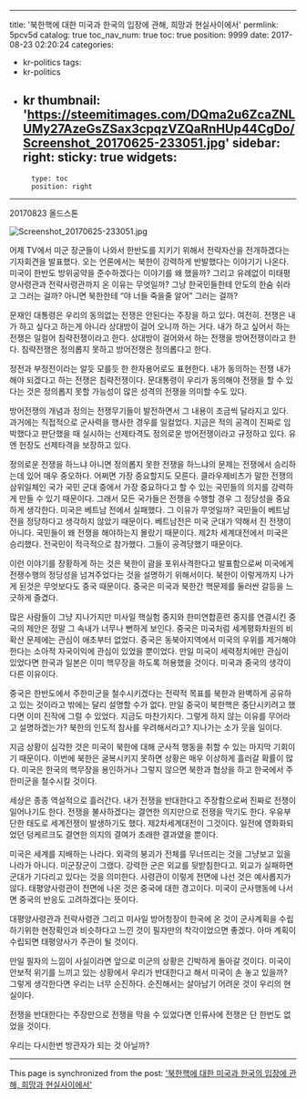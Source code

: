 
---
title: '북한핵에 대한 미국과 한국의 입장에 관해, 희망과 현실사이에서'
permlink: 5pcv5d
catalog: true
toc_nav_num: true
toc: true
position: 9999
date: 2017-08-23 02:20:24
categories:
- kr-politics
tags:
- kr-politics
- kr
thumbnail: 'https://steemitimages.com/DQma2u6ZcaZNLUMy27AzeGsZSax3cpqzVZQaRnHUp44CgDo/Screenshot_20170625-233051.jpg'
sidebar:
    right:
        sticky: true
widgets:
    -
        type: toc
        position: right
---


20170823 올드스톤

![Screenshot_20170625-233051.jpg](https://steemitimages.com/DQma2u6ZcaZNLUMy27AzeGsZSax3cpqzVZQaRnHUp44CgDo/Screenshot_20170625-233051.jpg)


어제 TV에서 미군 장군들이 나와서 한반도를 지키기 위해서 전략자산을 전개하겠다는 기자회견을 발표했다. 오는 언론에서는 북한이 강력하게 반발했다는 이야기기 나온다. 미국이 한반도 방위공약을 준수하겠다는 이야기를 왜 했을까? 그리고 유례없이 미태평양사령관과 전략사령관까지 온 이유는 무엇일까? 그냥 한국민들한테 안도의 한숨 쉬라고 그러는 걸까? 아니면 북한한테 “야 너들 죽을줄 알어” 그러는 걸까?

문재인 대통령은 우리의 동의없는 전쟁은 안된다는 주장을 하고 있다. 여전히. 전쟁은 내가 하고 싶다고 하는게 아니라 상대방이 걸어 오니까 하는 거다. 내가 하고 싶어서 하는 전쟁은 일컬어 침략전쟁이라고 한다. 상대방이 걸어와서 하는 전쟁을 방어전쟁이라고 한다. 침략전쟁은 정의롭지 못하고 방어전쟁은 정의롭다고 한다.

정전과 부정전이라는 알듯 모를듯 한 한자용어로도 표현한다. 내가 동의하는 전쟁 내가 해야 되겠다고 하는 전쟁은 침략전쟁이다. 문대통령이 우리가 동의해야 전쟁을 할 수 있다는 것은 정의롭지 못할 가능성이 많은 성격의 전쟁을 의미할 수도 있다.

방어전쟁의 개념과 정의는 전쟁무기들이 발전하면서 그 내용이 조금씩 달라지고 있다. 과거에는 직접적으로 군사력을 행사한 경우를 일컬었다. 지금은 적의 공격이 진짜로 임박했다고 판단했을 때 실시하는 선제타격도 정의로운 방어전쟁이라고 규정하고 있다. 유엔 헌장도 선제타격을 보장하고 있다.

정의로운 전쟁을 하느냐 아니면 정의롭지 못한 전쟁을 하느냐의 문제는 전쟁에서 승리하는데 있어 매우 중오하다. 어쩌면 가장 중요할지도 모른다. 클라우제비츠가 말한 전쟁의 삼위일체인 국가 국민 군대 중에서 가장 중요하다고 할 수 있는 국민들의 의지를 강력하게 만들 수 있기 때문이다. 그래서 모든 국가들은 전쟁을 수행할 경우 그 정당성을 중요하게 생각한다. 미국은 베트남 전에서 실패했다. 그 이유가 무엇일까? 국민들이 베트남전을 정당하다고 생각하지 않았기 때문이다. 베트남전은 미국 군대가 약해서 진 전쟁이 아니다. 국민들이 왜 전쟁을 해야하는지 몰랐기 때문이다. 
제2차 세계대전에서 미국은 승리했다. 전국민이 적극적으로 참가했다. 그들이 공격당했기 때문이다.

이런 이야기를 장황하게 하는 것은 북한이 괌을 포위사격한다고 발표함으로써 미국에게 전쟁수행의 정당성을 넘겨주었다는 것을 설명하기 위해서이다. 북한이 이렇게까지 나가게 된것은 무엇보다도 중국 때문이다. 중국은 미국과 북한간 핵문제를 둘러싼 갈등을 느긋하게 즐겼다. 

많은 사람들이 그냥 지나가지만 미사일 핵실험 중지와 한미연합훈련 중지를 연결시킨 중국의 제안은 정말 그 속내가 너무나 뻔하게 보인다. 중국은 미국처럼 세계평화차원의 비확산 문제에는 관심이 애초부터 없었다. 중국은 동북아지역에서 미국의 우위를 제거해야 한다는 소아적 자국이익에 관심이 있었을 뿐이었다. 만일 미국이 세력정치에만 관심이 있었다면 한국과 일본은 이미 핵무장을 하도록 허용했을 것이다. 미국과 중국의 생각이 다른 이유이다.

중국은 한반도에서 주한미군을 철수시키겠다는 전략적 목표를 북한과 완벽하게 공유하고 있는 것이라고 밖에는 달리 설명할 수가 없다. 만일 중국이 북한핵은 중단시키려고 했다면 이미 진작에 그럴 수 있었다. 지금도 마찬가지다. 그렇게 하지 않는 이유를 무어라고 설명하겠는가? 북한의 인도적 참사를 우려해서라고? 지나가는 소가 웃을 일이다.

지금 상황이 심각한 것은 미국이 북한에 대해 군사적 행동을 취할 수 있는 마지막 기회이기 때문이다. 이번에 북한은 굴복시키지 못하면 상황은 매우 이상하게 흘러갈 확률이 많다. 미국은 한국의 핵무장을 용인하거나 그렇지 않으면 북한과 협상을 하고 한국에서 주한미군을 철수시킬 것이다.

세상은 종종 역설적으로 흘러간다. 내가 전쟁을 반대한다고 주장함으로써 진짜로 전쟁이 일어나기도 한다. 전쟁을 불사하겠다는 결연한 의지만으로 전쟁을 막기도 한다. 우유부단한 태도로 세계전쟁이 발생하기도 했다. 제2차세계대전이 그것이다. 일전에 영화화되었던 덩케르크도 결연한 의지의 결여가 초래한 결과였을 뿐이다.

미국은 세계를 지배하는 나라다. 외곽의 붕괴가 전체를 무너뜨리는 것을 그냥보고 있을 나라가 아니다. 미군장군이 그랬다. 강력한 군은 외교를 뒷받침한다고. 외교가 실패하면 군대가 기다리고 있다는 것을 의미한다. 사령관이 이렇게 전면에 나선 것은 예사롭지가 않다. 태평양사령관이 전면에 나온 것은 중국에 대한 경고이다. 미국이  군사행동에 나서면 중국의 반응도 고려하겠다는 뜻이다.

대평양사령관과 전략사령관 그리고 미사일 방어청장이 한국에 온 것이 군사계획을 수립하기위한 현장확인과 비슷하다고 느낀 것이 필자만의 착각이었으면 좋겠다. 아마 계획이 수립되면 태평양사가 주관이 될 것이다.

만일 필자의 느낌이 사실이라면 앞으로 미군의 상황은 긴박하게 돌아갈 것이다. 미국이 안보적 위기를 느끼고 있는 상황에서 우리가 반대한다고 해서 미국이 손 놓고 있을까? 그렇게 생각한다면 우리는 너무 순진하다. 순진해서는 살아남기 어려운 것이 우리의 현실이다.

전쟁을 반대한다는 주장만으로 전쟁을 막을 수 있었다면 인류사에 전쟁은 단 한번도 없었을 것이다. 

우리는 다시한번 방관자가 되는 것 아닐까?

- - -

This page is synchronized from the post: ['북한핵에 대한 미국과 한국의 입장에 관해, 희망과 현실사이에서'](https://steemit.com/@oldstone/5pcv5d)
